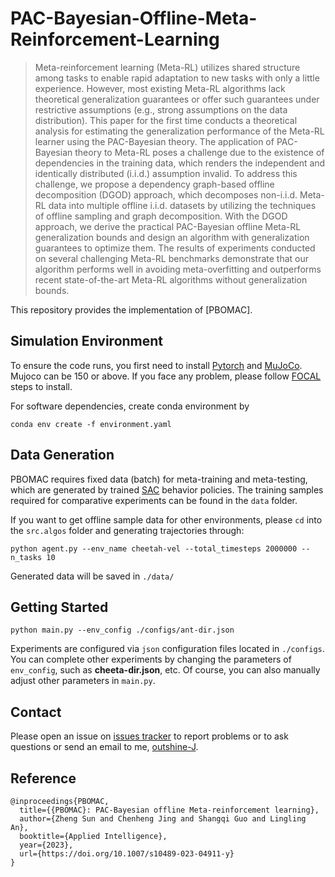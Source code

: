 # PAC-Bayesian-Offline-Meta-Reinforcement-Learning

> Meta-reinforcement learning (Meta-RL) utilizes shared structure among tasks to enable rapid adaptation to new tasks with only a little experience. However, most existing Meta-RL algorithms lack theoretical generalization guarantees or offer such guarantees under restrictive assumptions (e.g., strong assumptions on the data distribution). This paper for the first time conducts a theoretical analysis for estimating the generalization performance of the Meta-RL learner using the PAC-Bayesian theory. The application of PAC-Bayesian theory to Meta-RL poses a challenge due to the existence of dependencies in the training data, which renders the independent and identically distributed (i.i.d.) assumption invalid. To address this challenge, we propose a dependency graph-based offline decomposition (DGOD) approach, which decomposes non-i.i.d. Meta-RL data into multiple offline i.i.d. datasets by utilizing the techniques of offline sampling and graph decomposition. With the DGOD approach, we derive the practical PAC-Bayesian offline Meta-RL generalization bounds and design an algorithm with generalization guarantees to optimize them. The results of experiments conducted on several challenging Meta-RL benchmarks demonstrate that our algorithm performs well in avoiding meta-overfitting and outperforms recent state-of-the-art Meta-RL algorithms without generalization bounds.

This repository provides the implementation of [PBOMAC].

## Simulation Environment

To ensure the code runs, you first need to install [Pytorch](https://pytorch.org/) and  [MuJoCo](https://www.roboti.us/index.html). Mujoco can be 150 or above. If you face any problem, please follow [FOCAL](https://github.com/LanqingLi1993/FOCAL-ICLR) steps to install.

For software dependencies, create conda environment by

```
conda env create -f environment.yaml
```

## Data Generation

PBOMAC requires fixed data (batch) for meta-training and meta-testing, which are generated by trained [SAC](https://arxiv.org/pdf/1801.01290.pdf) behavior policies. The training samples required for comparative experiments can be found in the ``data`` folder.

If you want to get offline sample data for other environments, please `cd` into the `src.algos` folder and generating trajectories through:

```
python agent.py --env_name cheetah-vel --total_timesteps 2000000 --n_tasks 10
```

Generated data will be saved in `./data/`

## Getting Started

```
python main.py --env_config ./configs/ant-dir.json
```

Experiments are configured via `json` configuration files located in `./configs`. You can complete other experiments by changing the parameters of `env_config`, such as **cheeta-dir.json**, etc. Of course, you can also manually adjust other parameters in ``main.py``.

## Contact

Please open an issue on [issues tracker](https://github.com/outshine-J/PAC-Bayesian-Offline-Meta-Reinforcement-Learning/issues) to report problems or to ask questions or send an email to me, [outshine-J](https://github.com/outshine-J).

## Reference

```
@inproceedings{PBOMAC,
  title={{PBOMAC}: PAC-Bayesian offline Meta-reinforcement learning},
  author={Zheng Sun and Chenheng Jing and Shangqi Guo and Lingling An},
  booktitle={Applied Intelligence},
  year={2023},
  url={https://doi.org/10.1007/s10489-023-04911-y}
}
```
